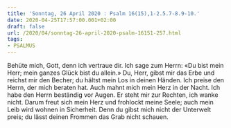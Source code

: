 ```yaml
---
title: 'Sonntag, 26 April 2020 : Psalm 16(15),1-2.5.7-8.9-10.'
date: 2020-04-25T17:57:00.001+02:00
draft: false
url: /2020/04/sonntag-26-april-2020-psalm-16151-257.html
tags: 
- PSALMUS
---
```


Behüte mich, Gott, denn ich vertraue dir. Ich sage zum Herrn: «Du bist mein Herr; mein ganzes Glück bist du allein.» Du, Herr, gibst mir das Erbe und reichst mir den Becher; du hältst mein Los in deinen Händen. Ich preise den Herrn, der mich beraten hat. Auch mahnt mich mein Herz in der Nacht. Ich habe den Herrn beständig vor Augen. Er steht mir zur Rechten, ich wanke nicht. Darum freut sich mein Herz und frohlockt meine Seele; auch mein Leib wird wohnen in Sicherheit. Denn du gibst mich nicht der Unterwelt preis; du lässt deinen Frommen das Grab nicht schauen.